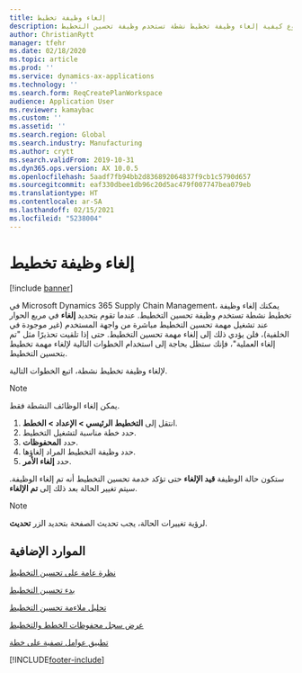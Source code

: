```yaml
---
title: إلغاء وظيفة تخطيط
description: يوضح هذا الموضوع كيفية إلغاء وظيفة تخطيط نشطة تستخدم وظيفة تحسين التخطيط.
author: ChristianRytt
manager: tfehr
ms.date: 02/18/2020
ms.topic: article
ms.prod: ''
ms.service: dynamics-ax-applications
ms.technology: ''
ms.search.form: ReqCreatePlanWorkspace
audience: Application User
ms.reviewer: kamaybac
ms.custom: ''
ms.assetid: ''
ms.search.region: Global
ms.search.industry: Manufacturing
ms.author: crytt
ms.search.validFrom: 2019-10-31
ms.dyn365.ops.version: AX 10.0.5
ms.openlocfilehash: 5aadf7fb94bb2d836892064837f9cb1c5790d657
ms.sourcegitcommit: eaf330dbee1db96c20d5ac479f007747bea079eb
ms.translationtype: HT
ms.contentlocale: ar-SA
ms.lasthandoff: 02/15/2021
ms.locfileid: "5238004"
---
```

# <a name="cancel-a-planning-job"></a>إلغاء وظيفة تخطيط

[!include [banner](../../includes/banner.md)]

في Microsoft Dynamics 365 Supply Chain Management، يمكنك إلغاء وظيفة تخطيط نشطة تستخدم وظيفة تحسين التخطيط. عندما تقوم بتحديد **إلغاء** في مربع الحوار عند تشغيل مهمة تحسين التخطيط مباشرة من واجهة المستخدم (غير موجودة في الخلفية)، فلن يؤدي ذلك إلى إلغاء مهمة تحسين التخطيط. حتى إذا تلقيت تحذيرًا مثل "تم إلغاء العملية"، فإنك ستظل بحاجة إلى استخدام الخطوات التالية لإلغاء مهمة تخطيط بتحسين التخطيط.


لإلغاء وظيفة تخطيط نشطة، اتبع الخطوات التالية. 

> [!NOTE]
> يمكن إلغاء الوظائف النشطة فقط.

1. انتقل إلى **التخطيط الرئيسي \> الإعداد \> الخطط**.
2. حدد خطة مناسبة لتشغيل التخطيط.
3. حدد **المحفوظات**.
4. حدد وظيفة التخطيط المراد إلغاؤها.
5. حدد **إلغاء الأمر**.

ستكون حالة الوظيفة **قيد الإلغاء** حتى تؤكد خدمة تحسين التخطيط أنه تم إلغاء الوظيفة. سيتم تغيير الحالة بعد ذلك إلى **تم الإلغاء**.

> [!NOTE]
> لرؤية تغييرات الحالة، يجب تحديث الصفحة بتحديد الزر **تحديث**.

## <a name="additional-resources"></a>الموارد الإضافية

[نظرة عامة على تحسين التخطيط‬](planning-optimization-overview.md)

[بدء تحسين التخطيط](get-started.md)

[تحليل ملاءمة تحسين التخطيط](planning-optimization-fit-analysis.md)

[عرض سجل محفوظات الخطط والتخطيط](plan-history-logs.md)

[تطبيق عوامل تصفية على خطة](plan-filters.md)


[!INCLUDE[footer-include](../../../includes/footer-banner.md)]
